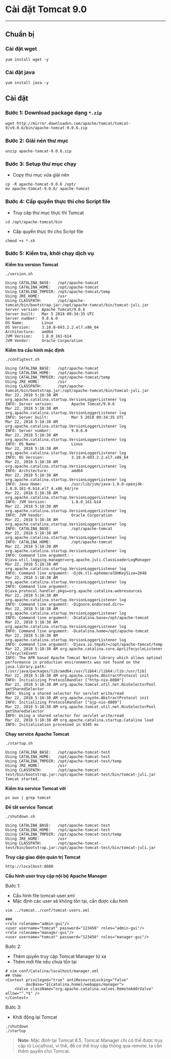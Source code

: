 # Cài đặt Tomcat 9.0
---
## Chuẩn bị
### Cài đặt wget
```
yum install wget -y
```
### Cài đặt java
```
yum install java -y
```

## Cài đặt
### Bước 1: Download package dạng `*.zip`
```
wget http://mirror.downloadvn.com/apache/tomcat/tomcat-9/v9.0.6/bin/apache-tomcat-9.0.6.zip
```
### Bước 2: Giải nén thư mục
```
unzip apache-tomcat-9.0.6.zip
```

### Bước 3: Setup thư mục chạy
- Copy thư mục vừa giải nén

```
cp -R apache-tomcat-9.0.6 /opt/
mv apache-tomcat-9.0.6/ apache-tomcat
```

### Bước 4: Cấp quyền thực thi cho Script file
- Truy câp thư mục thực thi Tomcat

```
cd /opt/apache-tomcat/bin
```

- Cấp quyền thực thi cho Script file

```
chmod +x *.sh
```
### Bước 5: Kiểm tra, khởi chạy dịch vụ
__Kiểm tra version Tomcat__

```
./version.sh

Using CATALINA_BASE:   /opt/apache-tomcat
Using CATALINA_HOME:   /opt/apache-tomcat
Using CATALINA_TMPDIR: /opt/apache-tomcat/temp
Using JRE_HOME:        /usr
Using CLASSPATH:       /opt/apache-tomcat/bin/bootstrap.jar:/opt/apache-tomcat/bin/tomcat-juli.jar
Server version: Apache Tomcat/9.0.6
Server built:   Mar 5 2018 09:34:35 UTC
Server number:  9.0.6.0
OS Name:        Linux
OS Version:     3.10.0-693.2.2.el7.x86_64
Architecture:   amd64
JVM Version:    1.8.0_161-b14
JVM Vendor:     Oracle Corporation

```

__Kiểm tra cấu hình mặc định__

```
./configtest.sh

Using CATALINA_BASE:   /opt/apache-tomcat
Using CATALINA_HOME:   /opt/apache-tomcat
Using CATALINA_TMPDIR: /opt/apache-tomcat/temp
Using JRE_HOME:        /usr
Using CLASSPATH:       /opt/apache-tomcat/bin/bootstrap.jar:/opt/apache-tomcat/bin/tomcat-juli.jar
Mar 22, 2018 5:18:38 AM org.apache.catalina.startup.VersionLoggerListener log
INFO: Server version:        Apache Tomcat/9.0.6
Mar 22, 2018 5:18:38 AM org.apache.catalina.startup.VersionLoggerListener log
INFO: Server built:          Mar 5 2018 09:34:35 UTC
Mar 22, 2018 5:18:38 AM org.apache.catalina.startup.VersionLoggerListener log
INFO: Server number:         9.0.6.0
Mar 22, 2018 5:18:38 AM org.apache.catalina.startup.VersionLoggerListener log
INFO: OS Name:               Linux
Mar 22, 2018 5:18:38 AM org.apache.catalina.startup.VersionLoggerListener log
INFO: OS Version:            3.10.0-693.2.2.el7.x86_64
Mar 22, 2018 5:18:38 AM org.apache.catalina.startup.VersionLoggerListener log
INFO: Architecture:          amd64
Mar 22, 2018 5:18:38 AM org.apache.catalina.startup.VersionLoggerListener log
INFO: Java Home:             /usr/lib/jvm/java-1.8.0-openjdk-1.8.0.161-0.b14.el7_4.x86_64/jre
Mar 22, 2018 5:18:38 AM org.apache.catalina.startup.VersionLoggerListener log
INFO: JVM Version:           1.8.0_161-b14
Mar 22, 2018 5:18:38 AM org.apache.catalina.startup.VersionLoggerListener log
INFO: JVM Vendor:            Oracle Corporation
Mar 22, 2018 5:18:38 AM org.apache.catalina.startup.VersionLoggerListener log
INFO: CATALINA_BASE:         /opt/apache-tomcat
Mar 22, 2018 5:18:38 AM org.apache.catalina.startup.VersionLoggerListener log
INFO: CATALINA_HOME:         /opt/apache-tomcat
Mar 22, 2018 5:18:38 AM org.apache.catalina.startup.VersionLoggerListener log
INFO: Command line argument: -Djava.util.logging.manager=org.apache.juli.ClassLoaderLogManager
Mar 22, 2018 5:18:38 AM org.apache.catalina.startup.VersionLoggerListener log
INFO: Command line argument: -Djdk.tls.ephemeralDHKeySize=2048
Mar 22, 2018 5:18:38 AM org.apache.catalina.startup.VersionLoggerListener log
INFO: Command line argument: -Djava.protocol.handler.pkgs=org.apache.catalina.webresources
Mar 22, 2018 5:18:38 AM org.apache.catalina.startup.VersionLoggerListener log
INFO: Command line argument: -Dignore.endorsed.dirs=
Mar 22, 2018 5:18:38 AM org.apache.catalina.startup.VersionLoggerListener log
INFO: Command line argument: -Dcatalina.base=/opt/apache-tomcat
Mar 22, 2018 5:18:38 AM org.apache.catalina.startup.VersionLoggerListener log
INFO: Command line argument: -Dcatalina.home=/opt/apache-tomcat
Mar 22, 2018 5:18:38 AM org.apache.catalina.startup.VersionLoggerListener log
INFO: Command line argument: -Djava.io.tmpdir=/opt/apache-tomcat/temp
Mar 22, 2018 5:18:38 AM org.apache.catalina.core.AprLifecycleListener lifecycleEvent
INFO: The APR based Apache Tomcat Native library which allows optimal performance in production environments was not found on the java.library.path: [/usr/java/packages/lib/amd64:/usr/lib64:/lib64:/lib:/usr/lib]
Mar 22, 2018 5:18:38 AM org.apache.coyote.AbstractProtocol init
INFO: Initializing ProtocolHandler ["http-nio-8080"]
Mar 22, 2018 5:18:38 AM org.apache.tomcat.util.net.NioSelectorPool getSharedSelector
INFO: Using a shared selector for servlet write/read
Mar 22, 2018 5:18:38 AM org.apache.coyote.AbstractProtocol init
INFO: Initializing ProtocolHandler ["ajp-nio-8009"]
Mar 22, 2018 5:18:38 AM org.apache.tomcat.util.net.NioSelectorPool getSharedSelector
INFO: Using a shared selector for servlet write/read
Mar 22, 2018 5:18:38 AM org.apache.catalina.startup.Catalina load
INFO: Initialization processed in 6345 ms
```

__Chạy service Apache Tomcat__

```
./startup.sh

Using CATALINA_BASE:   /opt/apache-tomcat-test
Using CATALINA_HOME:   /opt/apache-tomcat-test
Using CATALINA_TMPDIR: /opt/apache-tomcat-test/temp
Using JRE_HOME:        /usr
Using CLASSPATH:       /opt/apache-tomcat-test/bin/bootstrap.jar:/opt/apache-tomcat-test/bin/tomcat-juli.jar
Tomcat started.
```
__Kiểm tra service Tomcat với__

```
ps aux | grep tomcat
```

__Để tắt service Tomcat__
```
./shutdown.sh

Using CATALINA_BASE:   /opt/apache-tomcat-test
Using CATALINA_HOME:   /opt/apache-tomcat-test
Using CATALINA_TMPDIR: /opt/apache-tomcat-test/temp
Using JRE_HOME:        /usr
Using CLASSPATH:       /opt/apache-tomcat-test/bin/bootstrap.jar:/opt/apache-tomcat-test/bin/tomcat-juli.jar
```
__Truy cập giao diện quản trị Tomcat__
```
http://localhost:8080
```
__Cấu hình user truy cập nội bộ Apache Manager__

Bước 1:
- Cấu hình file tomcat-user.xml
- Mặc định các user sẽ không tồn tại, cần được cấu hình

```
vim ../tomcat../conf/tomcat-users.xml

###
<role rolename="admin-gui"/>
<user username="tomcat" password="123456" roles="admin-gui"/>
<role rolename="manager-gui"/>
<user username="tomcat" password="123456" roles="manager-gui"/>
```

Bước 2:
- Thêm quyền truy cập Tomcat Manager từ xa
- Thêm mới file nếu chưa tồn tại

```
# vim conf/Catalina/localhost/manager.xml
## thêm
<Context privileged="true" antiResourceLocking="false"
         docBase="${catalina.home}/webapps/manager">
    <Valve className="org.apache.catalina.valves.RemoteAddrValve" allow="^.*$" />
</Context>
```

Bước 3:
- Khởi động lại Tomcat

```
./shutdown
./startup
```

> __Note__: Mặc định tại Tomcat 8.5, Tomcat Manager chỉ có thể được truy cập từ Localhost, vì thế, để có thể truy cập thông qua remote, ta cần thêm quyền cho Tomcat.
